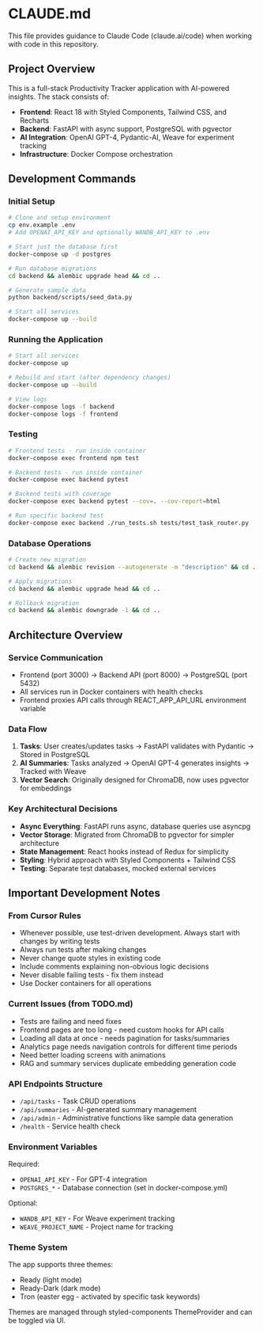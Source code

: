 # CLAUDE.md

This file provides guidance to Claude Code (claude.ai/code) when working with code in this repository.

## Project Overview

This is a full-stack Productivity Tracker application with AI-powered insights. The stack consists of:
- **Frontend**: React 18 with Styled Components, Tailwind CSS, and Recharts
- **Backend**: FastAPI with async support, PostgreSQL with pgvector
- **AI Integration**: OpenAI GPT-4, Pydantic-AI, Weave for experiment tracking
- **Infrastructure**: Docker Compose orchestration

## Development Commands

### Initial Setup
```bash
# Clone and setup environment
cp env.example .env
# Add OPENAI_API_KEY and optionally WANDB_API_KEY to .env

# Start just the database first
docker-compose up -d postgres

# Run database migrations
cd backend && alembic upgrade head && cd ..

# Generate sample data
python backend/scripts/seed_data.py

# Start all services
docker-compose up --build
```

### Running the Application
```bash
# Start all services
docker-compose up

# Rebuild and start (after dependency changes)
docker-compose up --build

# View logs
docker-compose logs -f backend
docker-compose logs -f frontend
```

### Testing
```bash
# Frontend tests - run inside container
docker-compose exec frontend npm test

# Backend tests - run inside container
docker-compose exec backend pytest

# Backend tests with coverage
docker-compose exec backend pytest --cov=. --cov-report=html

# Run specific backend test
docker-compose exec backend ./run_tests.sh tests/test_task_router.py
```

### Database Operations
```bash
# Create new migration
cd backend && alembic revision --autogenerate -m "description" && cd ..

# Apply migrations
cd backend && alembic upgrade head && cd ..

# Rollback migration
cd backend && alembic downgrade -1 && cd ..
```

## Architecture Overview

### Service Communication
- Frontend (port 3000) → Backend API (port 8000) → PostgreSQL (port 5432)
- All services run in Docker containers with health checks
- Frontend proxies API calls through REACT_APP_API_URL environment variable

### Data Flow
1. **Tasks**: User creates/updates tasks → FastAPI validates with Pydantic → Stored in PostgreSQL
2. **AI Summaries**: Tasks analyzed → OpenAI GPT-4 generates insights → Tracked with Weave
3. **Vector Search**: Originally designed for ChromaDB, now uses pgvector for embeddings

### Key Architectural Decisions
- **Async Everything**: FastAPI runs async, database queries use asyncpg
- **Vector Storage**: Migrated from ChromaDB to pgvector for simpler architecture
- **State Management**: React hooks instead of Redux for simplicity
- **Styling**: Hybrid approach with Styled Components + Tailwind CSS
- **Testing**: Separate test databases, mocked external services

## Important Development Notes

### From Cursor Rules
- Whenever possible, use test-driven development. Always start with changes by writing tests 
- Always run tests after making changes
- Never change quote styles in existing code
- Include comments explaining non-obvious logic decisions
- Never disable failing tests - fix them instead
- Use Docker containers for all operations

### Current Issues (from TODO.md)
- Tests are failing and need fixes
- Frontend pages are too long - need custom hooks for API calls
- Loading all data at once - needs pagination for tasks/summaries
- Analytics page needs navigation controls for different time periods
- Need better loading screens with animations
- RAG and summary services duplicate embedding generation code

### API Endpoints Structure
- `/api/tasks` - Task CRUD operations
- `/api/summaries` - AI-generated summary management
- `/api/admin` - Administrative functions like sample data generation
- `/health` - Service health check

### Environment Variables
Required:
- `OPENAI_API_KEY` - For GPT-4 integration
- `POSTGRES_*` - Database connection (set in docker-compose.yml)

Optional:
- `WANDB_API_KEY` - For Weave experiment tracking
- `WEAVE_PROJECT_NAME` - Project name for tracking

### Theme System
The app supports three themes:
- Ready (light mode)
- Ready-Dark (dark mode)
- Tron (easter egg - activated by specific task keywords)

Themes are managed through styled-components ThemeProvider and can be toggled via UI.